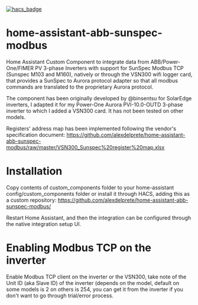 [![hacs_badge](https://img.shields.io/badge/HACS-Default-orange.svg)](https://github.com/custom-components/hacs)

# home-assistant-abb-sunspec-modbus
Home Assistant Custom Component to integrate data from ABB/Power-One/FIMER PV 3-phase Inverters with support for SunSpec Modbus TCP (Sunspec M103 and M160), natively or through the VSN300 wifi logger card, that provides a SunSpec to Aurora protocol adapter so that all modbus commands are translated to the proprietary Aurora protocol.

The component has been originally developed by @binsentsu for SolarEdge inverters, I adapted it for my Power-One Aurora PVI-10.0-OUTD 3-phase inverter to which I added a VSN300 card. It has not been tested on other models.

Registers' address map has been implemented following the vendor's specification document: https://github.com/alexdelprete/home-assistant-abb-sunspec-modbus/raw/master/VSN300_Sunspec%20register%20map.xlsx

# Installation
Copy contents of custom_components folder to your home-assistant config/custom_components folder or install it through HACS, adding this as a custom repository: https://github.com/alexdelprete/home-assistant-abb-sunspec-modbus/

Restart Home Assistant, and then the integration can be configured through the native integration setup UI.

# Enabling Modbus TCP on the inverter
Enable Modbus TCP client on the inverter or the VSN300, take note of the Unit ID (aka Slave ID) of the inverter (depends on the model, default on some models is 2 on others is 254, you can get it from the inverter if you don't want to go through trial/error process.
